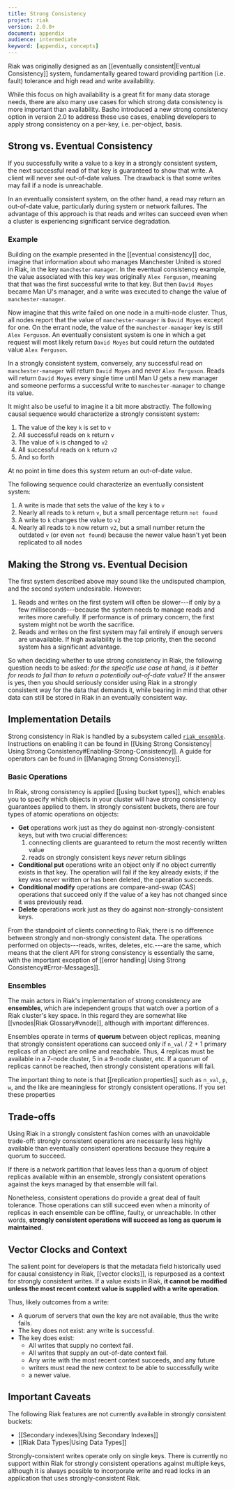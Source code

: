 ```yaml
---
title: Strong Consistency
project: riak
version: 2.0.0+
document: appendix
audience: intermediate
keyword: [appendix, concepts]
---
```


Riak was originally designed as an [[eventually consistent|Eventual
Consistency]] system, fundamentally geared toward providing partition
(i.e. fault) tolerance and high read and write availability.

While this focus on high availability is a great fit for many data
storage needs, there are also many use cases for which strong data
consistency is more important than availability. Basho introduced a new
strong consistency option in version 2.0 to address these use cases,
enabling developers to apply strong consistency on a per-key, i.e.
per-object, basis.

## Strong vs. Eventual Consistency

If you successfully write a value to a key in a strongly consistent
system, the next successful read of that key is guaranteed to show that
write. A client will never see out-of-date values. The drawback is that
some writes may fail if a node is unreachable.

In an eventually consistent system, on the other hand, a read may return
an out-of-date value, particularly during system or network failures.
The advantage of this approach is that reads and writes can succeed even
when a cluster is experiencing significant service degradation.

### Example

Building on the example presented in the [[eventual consistency]] doc,
imagine that information about who manages Manchester United is stored
in Riak, in the key `manchester-manager`. In the eventual consistency
example, the value associated with this key was originally `Alex
Ferguson`, meaning that that was the first successful write to that key.
But then `David Moyes` became Man U's manager, and a write was executed
to change the value of `manchester-manager`.

Now imagine that this write failed on one node in a multi-node cluster.
Thus, all nodes report that the value of `manchester-manager` is `David
Moyes` except for one. On the errant node, the value of the
`manchester-manager` key is still `Alex Ferguson`. An eventually
consistent system is one in which a get request will most likely return
`David Moyes` but could return the outdated value `Alex Ferguson`.

In a strongly consistent system, conversely, any successful read on
`manchester-manager` will return `David Moyes` and never `Alex
Ferguson`. Reads will return `David Moyes` every single time until Man U
gets a new manager and someone performs a successful write to
`manchester-manager` to change its value.

It might also be useful to imagine it a bit more abstractly. The
following causal sequence would characterize a strongly consistent
system:

1. The value of the key `k` is set to `v`
2. All successful reads on `k` return `v`
3. The value of `k` is changed to `v2`
4. All successful reads on `k` return `v2`
5. And so forth

At no point in time does this system return an out-of-date value.

The following sequence could characterize an eventually consistent
system:

1. A write is made that sets the value of the key `k` to `v`
2. Nearly all reads to `k` return `v`, but a small percentage return
   `not found`
3. A write to `k` changes the value to `v2`
4. Nearly all reads to `k` now return `v2`, but a small number return
   the outdated `v` (or even `not found`) because the newer value hasn't
   yet been replicated to all nodes

## Making the Strong vs. Eventual Decision

The first system described above may sound like the undisputed champion,
and the second system undesirable. However:

1. Reads and writes on the first system will often be slower---if only
   by a few milliseconds---because the system needs to manage reads and
   writes more carefully. If performance is of primary concern, the
   first system might not be worth the sacrifice.
2. Reads and writes on the first system may fail entirely if enough
   servers are unavailable. If high availability is the top priority,
   then the second system has a significant advantage.

So when deciding whether to use strong consistency in Riak, the
following question needs to be asked: _for the specific use case at
hand, is it better for reads to fail than to return a potentially
out-of-date value?_ If the answer is yes, then you should seriously
consider using Riak in a strongly consistent way for the data that
demands it, while bearing in mind that other data can still be stored in
Riak in an eventually consistent way.

## Implementation Details

Strong consistency in Riak is handled by a subsystem called
[`riak_ensemble`](https://github.com/basho/riak_ensemble/tree/feature/add-docs/doc).
Instructions on enabling it can be found in [[Using Strong Consistency|
Using Strong Consistency#Enabling-Strong-Consistency]]. A guide for
operators can be found in [[Managing Strong Consistency]].

### Basic Operations

In Riak, strong consistency is applied [[using bucket types]], which
enables you to specify which objects in your cluster will have strong
consistency guarantees applied to them. In strongly consistent buckets,
there are four types of atomic operations on objects:

* **Get** operations work just as they do against
  non-strongly-consistent keys, but with two crucial differences:
  1. connecting clients are guaranteed to return the most recently
     written value
  2. reads on strongly consistent keys *never* return siblings
* **Conditional put** operations write an object only if no object
  currently exists in that key. The operation will fail if the key
  already exists; if the key was never written or has been deleted, the
  operation succeeds.
* **Conditional modify** operations are compare-and-swap (CAS)
  operations that succeed only if the value of a key has not changed
  since it was previously read.
* **Delete** operations work just as they do against
  non-strongly-consistent keys.

From the standpoint of clients connecting to Riak, there is no
difference between strongly and non-strongly consistent data. The
operations performed on objects---reads, writes, deletes, etc.---are the
same, which means that the client API for strong consistency is
essentially the same, with the important exception of [[error handling|
Using Strong Consistency#Error-Messages]].

### Ensembles

The main actors in Riak's implementation of strong consistency are
**ensembles**, which are independent groups that watch over a portion of
a Riak cluster's key space. In this regard they are somewhat like
[[vnodes|Riak Glossary#vnode]], although with important differences.

Ensembles operate in terms of **quorum** between object replicas,
meaning that strongly consistent operations can succeed only if
`n_val` / 2 + 1 primary replicas of an object are online and reachable.
Thus, 4 replicas must be available in a 7-node cluster, 5 in a 9-node
cluster, etc. If a quorum of replicas cannot be reached, then strongly
consistent operations will fail.

The important thing to note is that [[replication properties]] such as
`n_val`, `p`, `w`, and the like are meaningless for strongly consistent
operations. If you set these properties

## Trade-offs

Using Riak in a strongly consistent fashion comes with an unavoidable
trade-off: strongly consistent operations are necessarily less highly
available than eventually consistent operations because they require a
quorum to succeed.

If there is a network partition that leaves less than a quorum of object
replicas available within an ensemble, strongly consistent operations
against the keys managed by that ensemble will fail.

Nonetheless, consistent operations do provide a great deal of fault
tolerance. Those operations can still succeed even when a minority of
replicas in each ensemble can be offline, faulty, or unreachable. In
other words, **strongly consistent operations will succeed as long as
quorum is maintained**.


## Vector Clocks and Context


The salient point for developers is that the
metadata field historically used for causal consistency in Riak,
[[vector clocks]], is repurposed as a context for strongly consistent
writes. If a value exists in Riak, **it cannot be modified unless the
most recent context value is supplied with a write operation**.

Thus, likely outcomes from a write:

* A quorum of servers that own the key are not available, thus the write fails.
* The key does not exist: any write is successful.
* The key does exist:
    * All writes that supply no context fail.
    * All writes that supply an out-of-date context fail.
    * Any write with the most recent context succeeds, and any future
    * writers must read the new context to be able to successfully write
    * a newer value.

## Important Caveats

The following Riak features are not currently available in strongly
consistent buckets:

* [[Secondary indexes|Using Secondary Indexes]]
* [[Riak Data Types|Using Data Types]]

Strongly-consistent writes operate only on single keys. There is
currently no support within Riak for strongly consistent operations
against multiple keys, although it is always possible to incorporate
write and read locks in an application that uses strongly-consistent
Riak.
